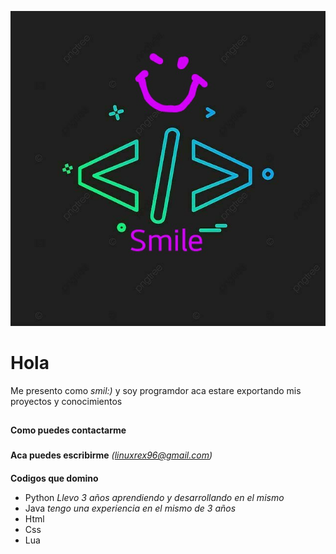 ![Caption](https://github.com/io9608/io9608/blob/main/Banner/8b008de4595465e36bb0b3be9df91d1d~2.jpg)
# **Hola**
Me presento como *smil:)* y soy programdor aca estare exportando mis proyectos y conocimientos
##
**Como puedes contactarme**
###
**Aca puedes escribirme** *(linuxrex96@gmail.com)*
####
**Codigos que domino**
* Python
*Llevo 3 años aprendiendo y desarrollando en el mismo*
* Java
*tengo una experiencia en el mismo de 3 años* 
* Html
* Css
* Lua

